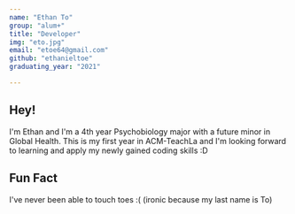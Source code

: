 ```yaml
---
name: "Ethan To"
group: "alum+"
title: "Developer"
img: "eto.jpg"
email: "etoe64@gmail.com"
github: "ethanieltoe"
graduating_year: "2021"

---
```


## Hey!
I'm Ethan and I'm a 4th year Psychobiology major with a future minor in Global Health. This is my first year in ACM-TeachLa and I'm looking forward to learning and apply my newly gained coding skills :D
## Fun Fact
I've never been able to touch toes :( (ironic because my last name is To)
